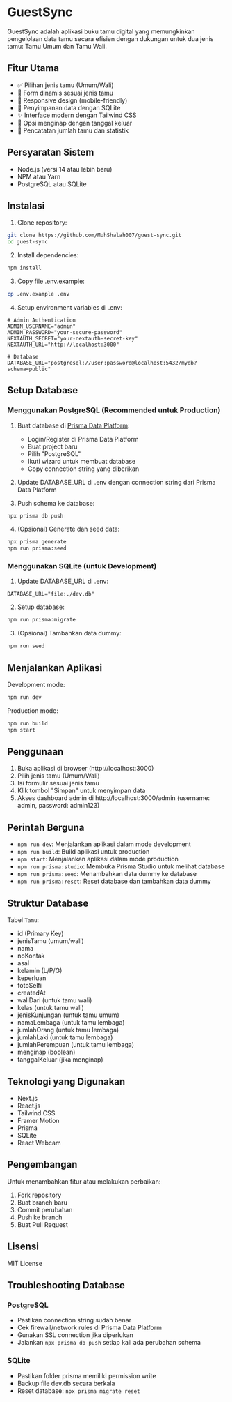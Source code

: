 # GuestSync

GuestSync adalah aplikasi buku tamu digital yang memungkinkan pengelolaan data tamu secara efisien dengan dukungan untuk dua jenis tamu: Tamu Umum dan Tamu Wali.

## Fitur Utama

- ✅ Pilihan jenis tamu (Umum/Wali)
- 📝 Form dinamis sesuai jenis tamu
- 📱 Responsive design (mobile-friendly)
- 💾 Penyimpanan data dengan SQLite
- ✨ Interface modern dengan Tailwind CSS
- 🔄 Opsi menginap dengan tanggal keluar
- 👥 Pencatatan jumlah tamu dan statistik

## Persyaratan Sistem

- Node.js (versi 14 atau lebih baru)
- NPM atau Yarn
- PostgreSQL atau SQLite

## Instalasi

1. Clone repository:
```bash
git clone https://github.com/MuhShalah007/guest-sync.git
cd guest-sync
```

2. Install dependencies:
```bash
npm install
```

3. Copy file .env.example:
```bash
cp .env.example .env
```

4. Setup environment variables di .env:
```env
# Admin Authentication
ADMIN_USERNAME="admin"
ADMIN_PASSWORD="your-secure-password"
NEXTAUTH_SECRET="your-nextauth-secret-key"
NEXTAUTH_URL="http://localhost:3000"

# Database
DATABASE_URL="postgresql://user:password@localhost:5432/mydb?schema=public"
```

## Setup Database

### Menggunakan PostgreSQL (Recommended untuk Production)

1. Buat database di [Prisma Data Platform](https://console.prisma.io/):
   - Login/Register di Prisma Data Platform
   - Buat project baru
   - Pilih "PostgreSQL"
   - Ikuti wizard untuk membuat database
   - Copy connection string yang diberikan

2. Update DATABASE_URL di .env dengan connection string dari Prisma Data Platform

3. Push schema ke database:
```bash
npx prisma db push
```

4. (Opsional) Generate dan seed data:
```bash
npx prisma generate
npm run prisma:seed
```

### Menggunakan SQLite (untuk Development)

1. Update DATABASE_URL di .env:
```env
DATABASE_URL="file:./dev.db"
```

2. Setup database:
```bash
npm run prisma:migrate
```

3. (Opsional) Tambahkan data dummy:
```bash
npm run seed
```

## Menjalankan Aplikasi

Development mode:
```bash
npm run dev
```

Production mode:
```bash
npm run build
npm start
```

## Penggunaan

1. Buka aplikasi di browser (http://localhost:3000)
2. Pilih jenis tamu (Umum/Wali)
3. Isi formulir sesuai jenis tamu
4. Klik tombol "Simpan" untuk menyimpan data
5. Akses dashboard admin di http://localhost:3000/admin (username: admin, password: admin123)

## Perintah Berguna

- `npm run dev`: Menjalankan aplikasi dalam mode development
- `npm run build`: Build aplikasi untuk production
- `npm start`: Menjalankan aplikasi dalam mode production
- `npm run prisma:studio`: Membuka Prisma Studio untuk melihat database
- `npm run prisma:seed`: Menambahkan data dummy ke database
- `npm run prisma:reset`: Reset database dan tambahkan data dummy

## Struktur Database

Tabel `Tamu`:
- id (Primary Key)
- jenisTamu (umum/wali)
- nama
- noKontak
- asal
- kelamin (L/P/G)
- keperluan
- fotoSelfi
- createdAt
- waliDari (untuk tamu wali)
- kelas (untuk tamu wali)
- jenisKunjungan (untuk tamu umum)
- namaLembaga (untuk tamu lembaga)
- jumlahOrang (untuk tamu lembaga)
- jumlahLaki (untuk tamu lembaga)
- jumlahPerempuan (untuk tamu lembaga)
- menginap (boolean)
- tanggalKeluar (jika menginap)

## Teknologi yang Digunakan

- Next.js
- React.js
- Tailwind CSS
- Framer Motion
- Prisma
- SQLite
- React Webcam

## Pengembangan

Untuk menambahkan fitur atau melakukan perbaikan:

1. Fork repository
2. Buat branch baru
3. Commit perubahan
4. Push ke branch
5. Buat Pull Request

## Lisensi

MIT License

## Troubleshooting Database

### PostgreSQL
- Pastikan connection string sudah benar
- Cek firewall/network rules di Prisma Data Platform
- Gunakan SSL connection jika diperlukan
- Jalankan `npx prisma db push` setiap kali ada perubahan schema

### SQLite
- Pastikan folder prisma memiliki permission write
- Backup file dev.db secara berkala
- Reset database: `npx prisma migrate reset`
